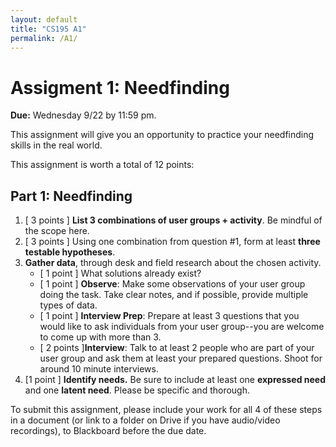 ```yaml
---
layout: default
title: "CS195 A1"
permalink: /A1/
---
```


# Assigment 1: Needfinding
**Due:** Wednesday 9/22 by 11:59 pm.

This assignment will give you an opportunity to practice your needfinding skills in the real world.

This assignment is worth  a total of 12 points:

## Part 1: Needfinding
1. [ 3 points ] **List 3 combinations of user groups + activity**. Be mindful of the scope here.
2. [ 3 points ] Using one combination from question #1, form at least **three testable hypotheses**.
3. **Gather data**, through desk and field research about the chosen activity. 
    - [ 1 point ] What solutions already exist?
    - [ 1 point ] **Observe**: Make some observations of your user group doing the task. Take clear notes, and if possible, provide multiple types of data.
    - [ 1 point ] **Interview Prep**: Prepare at least 3 questions that you would like to ask individuals from your user group--you are welcome to come up with more than 3.
    - [ 2 points ]**Interview**: Talk to at least 2 people who are part of your user group and ask them at least your prepared questions. Shoot for around 10 minute interviews.
4. [1 point ] **Identify needs.** Be sure to include at least one **expressed need** and one **latent need**. Please be specific and thorough.

To submit this assignment, please include your work for all 4 of these steps in a document (or link to a folder on Drive if you have audio/video recordings), 
to Blackboard before the due date. 
